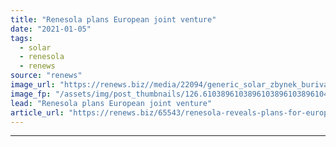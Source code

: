 ```yaml
---
title: "Renesola plans European joint venture"
date: "2021-01-05"
tags: 
  - solar
  - renesola
  - renews
source: "renews"
image_url: "https://renews.biz//media/22094/generic_solar_zbynek_burivaluunsplash.jpg?mode=crop&width=770&heightratio=0.6103896103896103896103896104&slimmage=true"
image_fp: "/assets/img/post_thumbnails/126.6103896103896103896103896104&slimmage=true"
lead: "Renesola plans European joint venture"
article_url: "https://renews.biz/65543/renesola-reveals-plans-for-european-joint-venture/"
---
```


---
